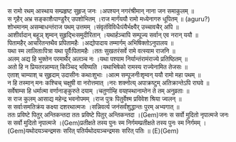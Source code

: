 

  
स रामो रथम् आस्थाय सम्प्रहृष्ट सुहृज् जनः ।अपश्यन् नगरंश्रीमान् नाना जन समाकुलम्  ॥   
स गृहैर् अभ्र सङ्काशैःपाण्डुरैर् उपशोभितम् ।राज मार्गंययौ रामो मध्येनागरु धूपितम्  ॥ (aguru?)  
शोभमानम् असम्बाधन्तंराज पथम् उत्तमम् ।संवृतंविविधैःपंयैर्भक्ष्यैर् उच्चावचैर् अपि  ॥   
आशीर्वादान् बहूञ् शृम्वन् सुहृद्भिःसमुदीरितान् ।यथार्हञ्चापि सम्पूज्य सर्वान् एव नरान् ययौ  ॥   
पितामहैर् आचरितन्तथैव प्रपितामहैः ।अद्योपादाय तम्मार्गम् अभिषिक्तोऽनुपालय  ॥   
यथा स्म लालिताःपित्रा यथा पूर्वैःपितामहैः ।ततः सुखतरंसर्वे रामे वत्स्याम राजनि  ॥   
अलम् अद्य हि भुक्तेन परमार्थैर् अलञ्च नः ।यथा पश्याम निर्यान्तंरामंराज्ये प्रतिष्ठितम्  ॥   
अतो हि न प्रियतरन्नाम्यत् किञ्चिद् भविष्यति ।यथाभिषेको रामस्य राज्येनामित तेजसः  ॥   
एताश् चाम्याश् च सुहृदाम् उदासीनः कथाःशुभाः ।आत्म सम्पूजनीःशृम्वन् ययौ रामो महा पथम्  ॥   
न हि तस्मान् मनः कश्चिच् चक्षुषी वा नरोत्तमात् ।नरः शक्नोत्य् अपाक्रष्टुम् अतिक्रान्तेऽपि राघवे  ॥   
सर्वेषाम्स हि धर्मात्मा वर्णानाङ्कुरुते दयाम् ।चतुर्णाम्हि वयह्स्थानाम्तेन ते तम् अनुव्रताः  ॥   
स राज कुलम् आसाद्य महेन्द्र भवनोपमम् ।राज पुत्रः पितुर्वेश्म प्रविवेश श्रिया ज्वलन्  ॥   
स सर्वाःसमतिक्रंय कक्ष्या दशरथात्मजः ।सन्निवर्त्य जनंसर्वंशुद्धान्तः पुरम् अभ्यगात्  ॥   
ततः प्रविष्टे पितुर् अन्तिकन्तदा ततः प्रविष्टे पितुर् अन्तिकन्तदा ।(Gem)जनः स सर्वो मुदितो नृपात्मजे जनः स सर्वो मुदितो नृपात्मजे ।(Gem)प्रतीक्षते तस्य पुनः स्म निर्गमम्प्रतीक्षते तस्य पुनः स्म निर्गमम् ।(Gem)यथोदयञ्चन्द्रमसः सरित् पतिर्यथोदयञ्चन्द्रमसः सरित् पतिः  ॥ (E)(Gem)  
